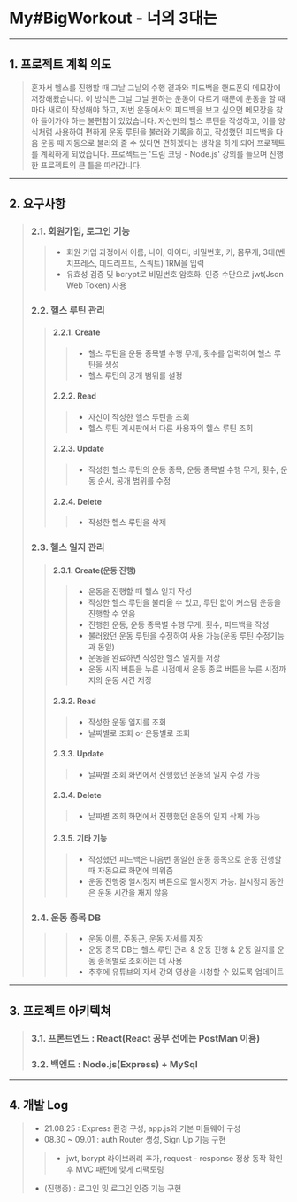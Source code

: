 # My#BigWorkout - 너의 3대는
------------
## 1. 프로젝트 계획 의도
> 혼자서 헬스를 진행할 때 그날 그날의 수행 결과와 피드백을 핸드폰의 메모장에 저장해왔습니다. 이 방식은 그날 그날 원하는 운동이 다르기 때문에 운동을 할 때마다 새로이 작성해야 하고, 저번 운동에서의 피드백을 보고 싶으면 메모장을 찾아 들어가야 하는 불편함이 있었습니다. 자신만의 헬스 루틴을 작성하고, 이를 양식처럼 사용하여 편하게 운동 루틴을 불러와 기록을 하고, 작성했던 피드백을 다음 운동 때 자동으로 불러와 줄 수 있다면 편하겠다는 생각을 하게 되어 프로젝트를 계획하게 되었습니다.
프로젝트는 '드림 코딩 - Node.js' 강의를 들으며 진행한 프로젝트의 큰 틀을 따라갑니다.
------------
## 2. 요구사항
> ### 2.1. 회원가입, 로그인 기능
> > * 회원 가입 과정에서 이름, 나이, 아이디, 비밀번호, 키, 몸무게, 3대(벤치프레스, 데드리프트, 스쿼트) 1RM을 입력
> > * 유효성 검증 및 bcrypt로 비밀번호 암호화. 인증 수단으로 jwt(Json Web Token) 사용
> ### 2.2. 헬스 루틴 관리
> > #### 2.2.1. Create
> > > * 헬스 루틴을 운동 종목별 수행 무게, 횟수를 입력하여 헬스 루틴을 생성
> > > * 헬스 루틴의 공개 범위를 설정
> > #### 2.2.2. Read
> > > * 자신이 작성한 헬스 루틴을 조회
> > > * 헬스 루틴 계시판에서 다른 사용자의 헬스 루틴 조회 
> > #### 2.2.3. Update
> > > * 작성한 헬스 루틴의 운동 종목, 운동 종목별 수행 무게, 횟수, 운동 순서, 공개 범위를 수정
> > #### 2.2.4. Delete
> > > * 작성한 헬스 루틴을 삭제
> ### 2.3. 헬스 일지 관리
> > #### 2.3.1. Create(운동 진행)
> > > * 운동을 진행할 때 헬스 일지 작성
> > > * 작성한 헬스 루틴을 불러올 수 있고, 루틴 없이 커스텀 운동을 진행할 수 있음
> > > * 진행한 운동, 운동 종목별 수행 무게, 횟수, 피드백을 작성
> > > * 불러왔던 운동 루틴을 수정하여 사용 가능(운동 루틴 수정기능과 동일) 
> > > * 운동을 완료하면 작성한 헬스 일지를 저장
> > > * 운동 시작 버튼을 누른 시점에서 운동 종료 버튼을 누른 시점까지의 운동 시간 저장
> > #### 2.3.2. Read
> > > * 작성한 운동 일지를 조회
> > > * 날짜별로 조회 or 운동별로 조회
> > #### 2.3.3. Update
> > > * 날짜별 조회 화면에서 진행했던 운동의 일지 수정 가능
> > #### 2.3.4. Delete
> > > * 날짜별 조회 화면에서 진행했던 운동의 일지 삭제 가능
> > #### 2.3.5. 기타 기능
> > > * 작성했던 피드백은 다음번 동일한 운동 종목으로 운동 진행할 때 자동으로 화면에 띄워줌
> > > * 운동 진행중 일시정지 버튼으로 일시정지 가능. 일시정지 동안은 운동 시간을 재지 않음
> ### 2.4. 운동 종목 DB
> > > * 운동 이름, 주동근, 운동 자세를 저장
> > > * 운동 종목 DB는 헬스 루틴 관리 & 운동 진행 & 운동 일지를 운동 종목별로 조회하는 데 사용
> > > * 추후에 유튜브의 자세 강의 영상을 시청할 수 있도록 업데이트
------------
## 3. 프로젝트 아키텍쳐
> ### 3.1. 프론트엔드 : React(React 공부 전에는 PostMan 이용)
> ### 3.2. 백엔드 : Node.js(Express) + MySql
------------
## 4. 개발 Log
> * 21.08.25 : Express 환경 구성, app.js와 기본 미들웨어 구성
> * 08.30 ~ 09.01 : auth Router 생성, Sign Up 기능 구현
> > * jwt, bcrypt 라이브러리 추가, request - response 정상 동작 확인 후 MVC 패턴에 맞게 리팩토링
> * (진행중) : 로그인 및 로그인 인증 기능 구현
